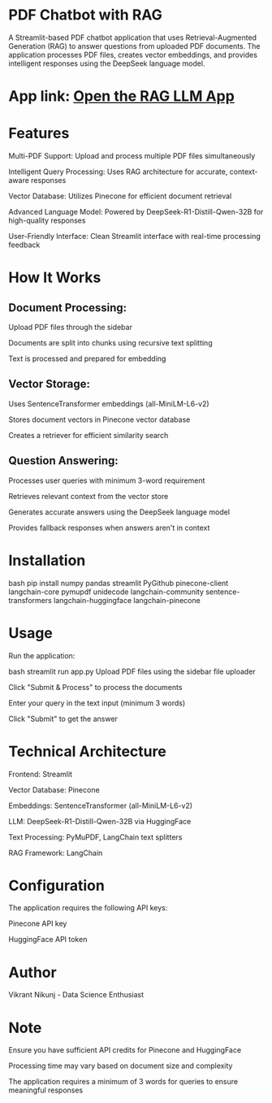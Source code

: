 # PDF Chatbot with RAG
A Streamlit-based PDF chatbot application that uses Retrieval-Augmented Generation (RAG) to answer questions from uploaded PDF documents. The application processes PDF files, creates vector embeddings, and provides intelligent responses using the DeepSeek language model.

# App link: <a href="https://llm-rag-ypcbpwsrxnypbibdfmvert.streamlit.app/" target="_blank">Open the RAG LLM App</a>

# Features
Multi-PDF Support: Upload and process multiple PDF files simultaneously

Intelligent Query Processing: Uses RAG architecture for accurate, context-aware responses

Vector Database: Utilizes Pinecone for efficient document retrieval

Advanced Language Model: Powered by DeepSeek-R1-Distill-Qwen-32B for high-quality responses

User-Friendly Interface: Clean Streamlit interface with real-time processing feedback

# How It Works
## Document Processing:

Upload PDF files through the sidebar

Documents are split into chunks using recursive text splitting

Text is processed and prepared for embedding

## Vector Storage:

Uses SentenceTransformer embeddings (all-MiniLM-L6-v2)

Stores document vectors in Pinecone vector database

Creates a retriever for efficient similarity search

## Question Answering:

Processes user queries with minimum 3-word requirement

Retrieves relevant context from the vector store

Generates accurate answers using the DeepSeek language model

Provides fallback responses when answers aren't in context

# Installation
bash
pip install numpy pandas streamlit PyGithub pinecone-client langchain-core pymupdf unidecode langchain-community sentence-transformers langchain-huggingface langchain-pinecone

# Usage
Run the application:

bash
streamlit run app.py
Upload PDF files using the sidebar file uploader

Click "Submit & Process" to process the documents

Enter your query in the text input (minimum 3 words)

Click "Submit" to get the answer

# Technical Architecture

Frontend: Streamlit

Vector Database: Pinecone

Embeddings: SentenceTransformer (all-MiniLM-L6-v2)

LLM: DeepSeek-R1-Distill-Qwen-32B via HuggingFace

Text Processing: PyMuPDF, LangChain text splitters

RAG Framework: LangChain

# Configuration

The application requires the following API keys:

Pinecone API key

HuggingFace API token

# Author
Vikrant Nikunj - Data Science Enthusiast

# Note
Ensure you have sufficient API credits for Pinecone and HuggingFace

Processing time may vary based on document size and complexity

The application requires a minimum of 3 words for queries to ensure meaningful responses
